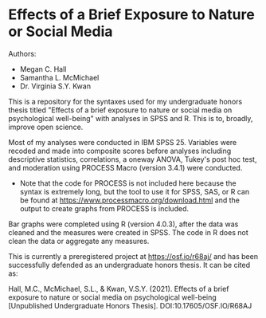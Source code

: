 # Effects of a Brief Exposure to Nature or Social Media

Authors:
- Megan C. Hall
- Samantha L. McMichael
- Dr. Virginia S.Y. Kwan

This is a repository for the syntaxes used for my undergraduate honors thesis titled "Effects of a brief exposure to nature or social media on psychological well-being" with analyses in SPSS and R. This is to, broadly, improve open science.

Most of my analyses were conducted in IBM SPSS 25. Variables were recoded and made into composite scores before analyses including descriptive statistics, correlations, a oneway ANOVA, Tukey's post hoc test, and moderation using PROCESS Macro (version 3.4.1) were conducted.
- Note that the code for PROCESS is not included here because the syntax is extremely long, but the tool to use it for SPSS, SAS, or R can be found at https://www.processmacro.org/download.html and the output to create graphs from PROCESS is included.

Bar graphs were completed using R (version 4.0.3), after the data was cleaned and the measures were created in SPSS. The code in R does not clean the data or aggregate any measures.

This is currently a preregistered project at https://osf.io/r68aj/ and has been successfully defended as an undergraduate honors thesis. It can be cited as:

Hall, M.C., McMichael, S.L., & Kwan, V.S.Y. (2021). Effects of a brief exposure to nature or social media on psychological well-being [Unpublished Undergraduate Honors Thesis]. DOI:10.17605/OSF.IO/R68AJ
